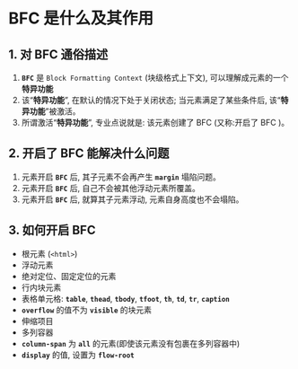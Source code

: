 # BFC 是什么及其作用

## 1. 对 BFC 通俗描述
>> 
1. **`BFC`** 是 `Block Formatting Context` (块级格式上下文), 可以理解成元素的一个**特异功能**
2. 该“**特异功能**”, 在默认的情况下处于关闭状态; 当元素满足了某些条件后, 该“**特异功能**”被激活。
3. 所谓激活“**特异功能**”, 专业点说就是: 该元素创建了 BFC (又称:开启了 BFC )。
>>

## 2. 开启了 BFC 能解决什么问题
>> 
1. 元素开启 **`BFC`** 后, 其子元素不会再产生 **`margin`** 塌陷问题。
2. 元素开启 **`BFC`** 后, 自己不会被其他浮动元素所覆盖。
3. 元素开启 **`BFC`** 后, 就算其子元素浮动, 元素自身高度也不会塌陷。
>>

## 3. 如何开启 BFC
>>
- 根元素 (`<html>`)
- 浮动元素
- 绝对定位、固定定位的元素
- 行内块元素
- 表格单元格: **`table`**, **`thead`**,  **`tbody`**, **`tfoot`**, **`th`**, **`td`**, **`tr`**, **`caption`**
- **`overflow`** 的值不为 **`visible`** 的块元素
- 伸缩项目
- 多列容器
- **`column-span`** 为 **`all`** 的元素(即使该元素没有包裹在多列容器中)
- **`display`** 的值, 设置为 **`flow-root`**
>>